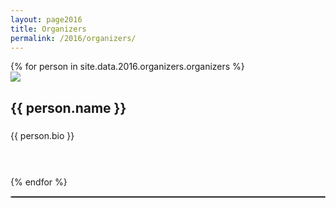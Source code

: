 ```yaml
---
layout: page2016
title: Organizers
permalink: /2016/organizers/
---
```



<div id="organizers">
	<div class="container">
		<div class="row">
{% for person in site.data.2016.organizers.organizers %}
			<div class="col-lg-4 col-md-4 col-sm-4 col-xs-4">
			<img src="{{ person.photo }}" class="img-responsive img-rounded" />
			<h2>{{ person.name }}</h2>
			<h3></h3>
			<p style="min-height:60px;"> 
			{{ person.bio }}
			</p>
			</div>
{% endfor %}
		</div><! --/row --> 
	</div><! --/container -->
</div>

<hr style="border:1px dotted #efefee "/>
